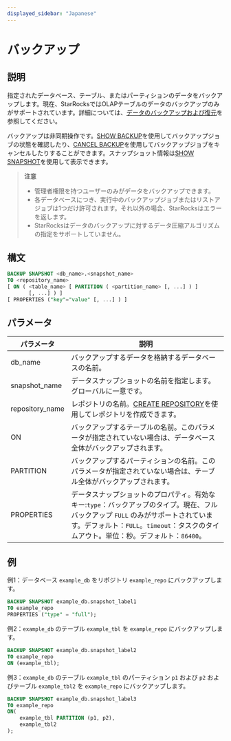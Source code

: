 ```yaml
---
displayed_sidebar: "Japanese"
---
```


# バックアップ

## 説明

指定されたデータベース、テーブル、またはパーティションのデータをバックアップします。現在、StarRocksではOLAPテーブルのデータのバックアップのみがサポートされています。詳細については、[データのバックアップおよび復元](../../../administration/Backup_and_restore.md)を参照してください。

バックアップは非同期操作です。[SHOW BACKUP](../data-manipulation/SHOW_BACKUP.md)を使用してバックアップジョブの状態を確認したり、[CANCEL BACKUP](../data-definition/CANCEL_BACKUP.md)を使用してバックアップジョブをキャンセルしたりすることができます。スナップショット情報は[SHOW SNAPSHOT](../data-manipulation/SHOW_SNAPSHOT.md)を使用して表示できます。

> **注意**
>
> - 管理者権限を持つユーザーのみがデータをバックアップできます。
> - 各データベースにつき、実行中のバックアップジョブまたはリストアジョブは1つだけ許可されます。それ以外の場合、StarRocksはエラーを返します。
> - StarRocksはデータのバックアップに対するデータ圧縮アルゴリズムの指定をサポートしていません。

## 構文

```SQL
BACKUP SNAPSHOT <db_name>.<snapshot_name>
TO <repository_name>
[ ON ( <table_name> [ PARTITION ( <partition_name> [, ...] ) ]
       [, ...] ) ]
[ PROPERTIES ("key"="value" [, ...] ) ]
```

## パラメータ

| **パラメータ**   | **説明**                                              |
| --------------- | ------------------------------------------------------------ |
| db_name         | バックアップするデータを格納するデータベースの名前。   |
| snapshot_name   | データスナップショットの名前を指定します。グローバルに一意です。       |
| repository_name | レポジトリの名前。[CREATE REPOSITORY](../data-definition/CREATE_REPOSITORY.md)を使用してレポジトリを作成できます。 |
| ON              | バックアップするテーブルの名前。このパラメータが指定されていない場合は、データベース全体がバックアップされます。 |
| PARTITION       | バックアップするパーティションの名前。このパラメータが指定されていない場合は、テーブル全体がバックアップされます。 |
| PROPERTIES      | データスナップショットのプロパティ。有効なキー:`type`：バックアップのタイプ。現在、フルバックアップ `FULL` のみがサポートされています。デフォルト：`FULL`。`timeout`：タスクのタイムアウト。単位：秒。デフォルト：`86400`。 |

## 例

例1：データベース `example_db` をリポジトリ `example_repo` にバックアップします。

```SQL
BACKUP SNAPSHOT example_db.snapshot_label1
TO example_repo
PROPERTIES ("type" = "full");
```

例2：`example_db` のテーブル `example_tbl` を `example_repo` にバックアップします。

```SQL
BACKUP SNAPSHOT example_db.snapshot_label2
TO example_repo
ON (example_tbl);
```

例3：`example_db` のテーブル `example_tbl` のパーティション `p1` および `p2` およびテーブル `example_tbl2` を `example_repo` にバックアップします。

```SQL
BACKUP SNAPSHOT example_db.snapshot_label3
TO example_repo
ON(
    example_tbl PARTITION (p1, p2),
    example_tbl2
);
```